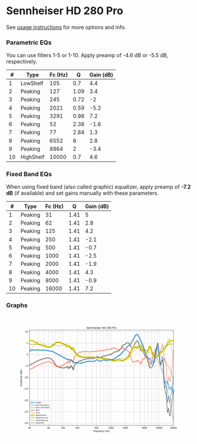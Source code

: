 # Sennheiser HD 280 Pro
See [usage instructions](https://github.com/jaakkopasanen/AutoEq#usage) for more options and info.

### Parametric EQs
You can use filters 1-5 or 1-10. Apply preamp of -4.6 dB or -5.5 dB, respectively.

|   # | Type      |   Fc (Hz) |    Q |   Gain (dB) |
|-----|-----------|-----------|------|-------------|
|   1 | LowShelf  |       105 | 0.7  |         4.4 |
|   2 | Peaking   |       127 | 1.09 |         3.4 |
|   3 | Peaking   |       245 | 0.72 |        -2   |
|   4 | Peaking   |      2021 | 0.59 |        -5.2 |
|   5 | Peaking   |      3291 | 0.98 |         7.2 |
|   6 | Peaking   |        52 | 2.38 |        -1.6 |
|   7 | Peaking   |        77 | 2.84 |         1.3 |
|   8 | Peaking   |      6552 | 6    |         2.8 |
|   9 | Peaking   |      8864 | 2    |        -3.4 |
|  10 | HighShelf |     10000 | 0.7  |         4.6 |

### Fixed Band EQs
When using fixed band (also called graphic) equalizer, apply preamp of **-7.2 dB** (if available) and set gains manually with these parameters.

|   # | Type    |   Fc (Hz) |    Q |   Gain (dB) |
|-----|---------|-----------|------|-------------|
|   1 | Peaking |        31 | 1.41 |         5   |
|   2 | Peaking |        62 | 1.41 |         2.8 |
|   3 | Peaking |       125 | 1.41 |         4.2 |
|   4 | Peaking |       250 | 1.41 |        -2.1 |
|   5 | Peaking |       500 | 1.41 |        -0.7 |
|   6 | Peaking |      1000 | 1.41 |        -2.5 |
|   7 | Peaking |      2000 | 1.41 |        -1.9 |
|   8 | Peaking |      4000 | 1.41 |         4.3 |
|   9 | Peaking |      8000 | 1.41 |        -0.9 |
|  10 | Peaking |     16000 | 1.41 |         7.2 |

### Graphs
![](./Sennheiser%20HD%20280%20Pro.png)
